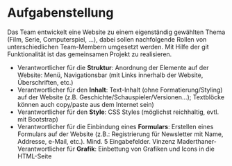 # Aufgabenstellung

Das Team entwickelt eine Website zu einem eigenständig gewählten Thema (Film, Serie, Computerspiel, ...), dabei sollen nachfolgende Rollen von unterschiedlichen Team-Membern umgesetzt werden. Mit Hilfe der git Funktionalität ist das gemeinsamen Projekt zu realisieren.

- Verantwortlicher für die **Struktur**: Anordnung der Elemente auf der Website: Menü, Navigationsbar
  (mit Links innerhalb der Website, Überschriften, etc.)
- Verantwortlicher für den **Inhalt**: Text-Inhalt (ohne Formatierung/Styling) auf der Website
  (z.B. Geschichte/Schauspieler/Versionen...); Textblöcke können auch copy/paste aus dem Internet sein)
- Verantwortlicher für den **Style**: CSS Styles (möglichst reichhaltig, evtl. mit Bootstrap)
- Verantwortlicher für die Einbindung eines **Formulars**: Erstellen eines Formulars auf der Website (z.B.: Registrierung
  für Newsletter mit Name, Addresse, e-Mail, etc.). Mind. 5 Eingabefelder.
Vinzenz Maderthaner- Verantwortlicher für **Grafik**: Einbettung von Grafiken und Icons in die HTML-Seite
